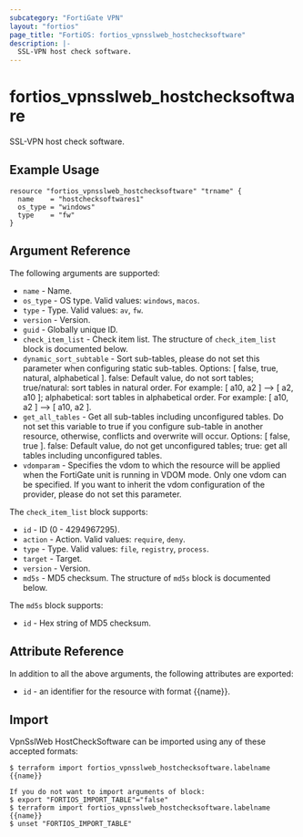 ```yaml
---
subcategory: "FortiGate VPN"
layout: "fortios"
page_title: "FortiOS: fortios_vpnsslweb_hostchecksoftware"
description: |-
  SSL-VPN host check software.
---
```


# fortios_vpnsslweb_hostchecksoftware
SSL-VPN host check software.

## Example Usage

```hcl
resource "fortios_vpnsslweb_hostchecksoftware" "trname" {
  name    = "hostchecksoftwares1"
  os_type = "windows"
  type    = "fw"
}
```

## Argument Reference

The following arguments are supported:

* `name` - Name.
* `os_type` - OS type. Valid values: `windows`, `macos`.
* `type` - Type. Valid values: `av`, `fw`.
* `version` - Version.
* `guid` - Globally unique ID.
* `check_item_list` - Check item list. The structure of `check_item_list` block is documented below.
* `dynamic_sort_subtable` - Sort sub-tables, please do not set this parameter when configuring static sub-tables. Options: [ false, true, natural, alphabetical ]. false: Default value, do not sort tables; true/natural: sort tables in natural order. For example: [ a10, a2 ] --> [ a2, a10 ]; alphabetical: sort tables in alphabetical order. For example: [ a10, a2 ] --> [ a10, a2 ].
* `get_all_tables` - Get all sub-tables including unconfigured tables. Do not set this variable to true if you configure sub-table in another resource, otherwise, conflicts and overwrite will occur. Options: [ false, true ]. false: Default value, do not get unconfigured tables; true: get all tables including unconfigured tables. 
* `vdomparam` - Specifies the vdom to which the resource will be applied when the FortiGate unit is running in VDOM mode. Only one vdom can be specified. If you want to inherit the vdom configuration of the provider, please do not set this parameter.

The `check_item_list` block supports:

* `id` - ID (0 - 4294967295).
* `action` - Action. Valid values: `require`, `deny`.
* `type` - Type. Valid values: `file`, `registry`, `process`.
* `target` - Target.
* `version` - Version.
* `md5s` - MD5 checksum. The structure of `md5s` block is documented below.

The `md5s` block supports:

* `id` - Hex string of MD5 checksum.


## Attribute Reference

In addition to all the above arguments, the following attributes are exported:
* `id` - an identifier for the resource with format {{name}}.

## Import

VpnSslWeb HostCheckSoftware can be imported using any of these accepted formats:
```
$ terraform import fortios_vpnsslweb_hostchecksoftware.labelname {{name}}

If you do not want to import arguments of block:
$ export "FORTIOS_IMPORT_TABLE"="false"
$ terraform import fortios_vpnsslweb_hostchecksoftware.labelname {{name}}
$ unset "FORTIOS_IMPORT_TABLE"
```
